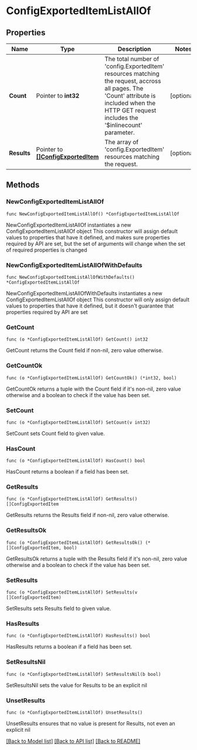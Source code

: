 # ConfigExportedItemListAllOf

## Properties

Name | Type | Description | Notes
------------ | ------------- | ------------- | -------------
**Count** | Pointer to **int32** | The total number of &#39;config.ExportedItem&#39; resources matching the request, accross all pages. The &#39;Count&#39; attribute is included when the HTTP GET request includes the &#39;$inlinecount&#39; parameter. | [optional] 
**Results** | Pointer to [**[]ConfigExportedItem**](config.ExportedItem.md) | The array of &#39;config.ExportedItem&#39; resources matching the request. | [optional] 

## Methods

### NewConfigExportedItemListAllOf

`func NewConfigExportedItemListAllOf() *ConfigExportedItemListAllOf`

NewConfigExportedItemListAllOf instantiates a new ConfigExportedItemListAllOf object
This constructor will assign default values to properties that have it defined,
and makes sure properties required by API are set, but the set of arguments
will change when the set of required properties is changed

### NewConfigExportedItemListAllOfWithDefaults

`func NewConfigExportedItemListAllOfWithDefaults() *ConfigExportedItemListAllOf`

NewConfigExportedItemListAllOfWithDefaults instantiates a new ConfigExportedItemListAllOf object
This constructor will only assign default values to properties that have it defined,
but it doesn't guarantee that properties required by API are set

### GetCount

`func (o *ConfigExportedItemListAllOf) GetCount() int32`

GetCount returns the Count field if non-nil, zero value otherwise.

### GetCountOk

`func (o *ConfigExportedItemListAllOf) GetCountOk() (*int32, bool)`

GetCountOk returns a tuple with the Count field if it's non-nil, zero value otherwise
and a boolean to check if the value has been set.

### SetCount

`func (o *ConfigExportedItemListAllOf) SetCount(v int32)`

SetCount sets Count field to given value.

### HasCount

`func (o *ConfigExportedItemListAllOf) HasCount() bool`

HasCount returns a boolean if a field has been set.

### GetResults

`func (o *ConfigExportedItemListAllOf) GetResults() []ConfigExportedItem`

GetResults returns the Results field if non-nil, zero value otherwise.

### GetResultsOk

`func (o *ConfigExportedItemListAllOf) GetResultsOk() (*[]ConfigExportedItem, bool)`

GetResultsOk returns a tuple with the Results field if it's non-nil, zero value otherwise
and a boolean to check if the value has been set.

### SetResults

`func (o *ConfigExportedItemListAllOf) SetResults(v []ConfigExportedItem)`

SetResults sets Results field to given value.

### HasResults

`func (o *ConfigExportedItemListAllOf) HasResults() bool`

HasResults returns a boolean if a field has been set.

### SetResultsNil

`func (o *ConfigExportedItemListAllOf) SetResultsNil(b bool)`

 SetResultsNil sets the value for Results to be an explicit nil

### UnsetResults
`func (o *ConfigExportedItemListAllOf) UnsetResults()`

UnsetResults ensures that no value is present for Results, not even an explicit nil

[[Back to Model list]](../README.md#documentation-for-models) [[Back to API list]](../README.md#documentation-for-api-endpoints) [[Back to README]](../README.md)


